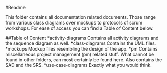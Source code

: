 #Readme

This folder contains all documentation related documents. Those range from various class diagrams over mockups to protocols of scrum workshops. For ease of access you can find a Table of Content below.

##Table of Content
*activity-diagrams
   Contains all activity diagrams and the sequence diagram as well.
*class-diagrams
   Contains the UML files.
*mockups
   Mockup files resembling the design of the app.
*pm
   Contains miscellaneous project management (pm) related stuff. What cannot be found in other folders, can most certainly be found here.
   Also contains the SAD and the SRS.
*use-case-diagrams
   Exactly what you would think.